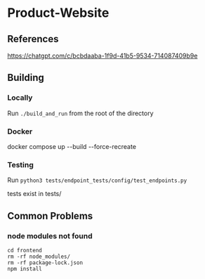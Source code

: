 # Product-Website


## References
https://chatgpt.com/c/bcbdaaba-1f9d-41b5-9534-714087409b9e

## Building

### Locally
Run ```./build_and_run``` from the root of the directory

### Docker
docker compose up --build --force-recreate


### Testing 
Run ```python3 tests/endpoint_tests/config/test_endpoints.py```

tests exist in tests/

## Common Problems


### node modules not found

``` 
cd frontend
rm -rf node_modules/
rm -rf package-lock.json
npm install
```
